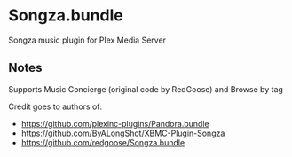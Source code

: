 # Songza.bundle

Songza music plugin for Plex Media Server

## Notes

Supports Music Concierge (original code by RedGoose) and Browse by tag

Credit goes to authors of:
* https://github.com/plexinc-plugins/Pandora.bundle
* https://github.com/ByALongShot/XBMC-Plugin-Songza
* https://github.com/redgoose/Songza.bundle
